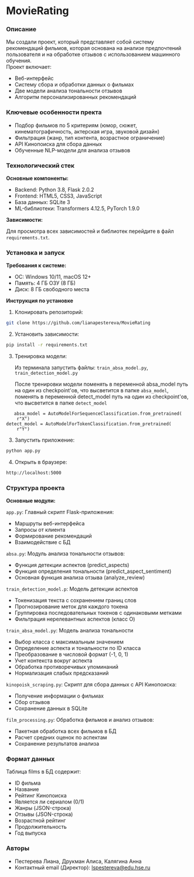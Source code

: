 # MovieRating

### Описание 

Мы создали проект, который представляет собой систему рекомендаций фильмов, которая основана на анализе предпочтений пользователя и на обработке отзывов с использованием машинного обучения.  
Проект включает:
*	Веб-интерфейс
*	Систему сбора и обработки данных о фильмах
*	Две модели анализа тональности отзывов
*	Алгоритм персонализированных рекомендаций


### Ключевые особенности пректа
*	Подбор фильмов по 5 критериям (юмор, сюжет, кинематографичность, актерская игра, звуковой дизайн)
*	Фильтрация (жанр, тип контента, возрастное ограничение)
*	API Кинопоиска для сбора данных
*	Обученные NLP-модели для анализа отзывов


### Технологический стек
__Основные компоненты:__
*	Backend: Python 3.8, Flask 2.0.2
*	Frontend: HTML5, CSS3, JavaScript
*	База данных: SQLite 3
*	ML-библиотеки: Transformers 4.12.5, PyTorch 1.9.0


__Зависимости:__

Для просмотра всех зависимостей и библиотек перейдите в файл ```requirements.txt```.
### Установка и запуск
__Требования к системе:__
*	ОС: Windows 10/11, macOS 12+
*	Память: 4 ГБ ОЗУ (8 ГБ)
*	Диск: 8 ГБ свободного места
  
__Инструкция по установке__
1.	Клонировать репозиторий:
``` bash 
git clone https://github.com/lianapestereva/MovieRating
```
2.	Установить зависимости:
``` bash
pip install -r requirements.txt
```
3. Тренировка модели:
   
   Из терминала запустить файлы: ```train_absa_model.py```, ```train_detection_model.py ```

   После тренировки модели поменять в переменной absa_model путь на один из checkpoint'ов, что высветится в папке ```absa_model```, поменять в переменной detect_model путь на один из checkpoint'ов, что высветится в папке ```detect_model``` 

```
   absa_model = AutoModelForSequenceClassification.from_pretrained(
    r"X")
detect_model = AutoModelForTokenClassification.from_pretrained(
    r"Y")
```
3.	Запустить приложение:
``` bash
python app.py
```
4.	Открыть в браузере:
``` bash
http://localhost:5000
```

### Структура проекта
__Основные модули:__

```app.py```: 
Главный скрипт Flask-приложения:
*	Маршруты веб-интерфейса
*	Запросы от клиента
*	Формирование рекомендаций
*	Взаимодействие с БД

```absa.py```: 
Модуль анализа тональности отзывов:
*	Функция детекции аспектов (predict_aspects)
*	Функция определения тональности (predict_aspect_sentiment)
*	Основная функция анализа отзыва (analyze_review)

```train_detection_model.p```:
Модель детекции аспектов
* Токенизация текста с сохранением границ слов
* Прогнозирование меток для каждого токена
* Группировка последовательных токенов с одинаковыми метками
* Фильтрация нерелевантных аспектов (класс O)

```train_absa_model.py```:
Модель анализа тональности
* Выбор класса с максимальным значением
* Определение аспекта и тональности по ID класса
* Преобразование в числовой формат (-1, 0, 1)
* Учет контекста вокруг аспекта
* Обработка противоречивых упоминаний
* Нормализация слабых предсказаний

```kinopoisk_scraping.py```: 
Скрипт для сбора данных с API Кинопоиска:
*	Получение информации о фильмах
*	Сбор отзывов
*	Сохранение данных в SQLite

```film_processing.py```: 
Обработка фильмов и анализ отзывов:
* Пакетная обработка всех фильмов в БД
*	Расчет средних оценок по аспектам
*	Сохранение результатов анализа

### Формат данных
Таблица films в БД содержит:
*	ID фильма
*	Название
*	Рейтинг Кинопоиска
*	Является ли сериалом (0/1)
*	Жанры (JSON-строка)
*	Отзывы (JSON-строка)
*	Возрастной рейтинг
*	Продолжительность
*	Год выпуска

### Авторы
*	Пестерева Лиана, Друкман Алиса, Калягина Анна
*	Контактный email (Директор): lspestereva@edu.hse.ru
